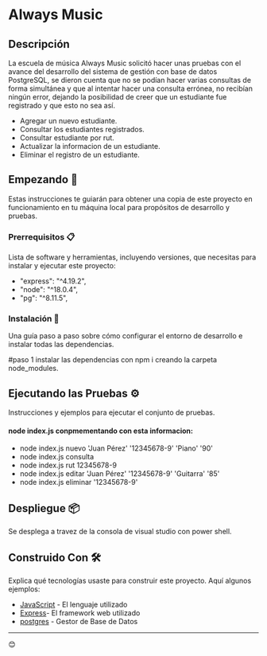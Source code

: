 # Always Music

## Descripción

La escuela de música Always Music solicitó hacer unas pruebas con el avance del desarrollo
del sistema de gestión con base de datos PostgreSQL, se dieron cuenta que no se podían
hacer varias consultas de forma simultánea y que al intentar hacer una consulta errónea, no
recibían ningún error, dejando la posibilidad de creer que un estudiante fue registrado y que
esto no sea así.


- Agregar un nuevo estudiante.
- Consultar los estudiantes registrados.
- Consultar estudiante por rut.
- Actualizar la informacion de un estudiante.
- Eliminar el registro de un estudiante.


## Empezando 🚀

Estas instrucciones te guiarán para obtener una copia de este proyecto en funcionamiento en tu máquina local para propósitos de desarrollo y pruebas.

### Prerrequisitos 📋

Lista de software y herramientas, incluyendo versiones, que necesitas para instalar y ejecutar este proyecto:

-  "express": "^4.19.2",
-  "node": "^18.0.4",
-  "pg": "^8.11.5",


### Instalación 🔧

Una guía paso a paso sobre cómo configurar el entorno de desarrollo e instalar todas las dependencias.

#paso 1
instalar las dependencias con npm i creando la carpeta node_modules.

## Ejecutando las Pruebas ⚙️

Instrucciones y ejemplos para ejecutar el conjunto de pruebas.

####  node index.js conpmementando con esta informacion:
- node index.js nuevo 'Juan Pérez' '12345678-9' 'Piano' '90'
- node index.js consulta
- node index.js rut 12345678-9
- node index.js editar 'Juan Pérez' '12345678-9' 'Guitarra' '85'
- node index.js eliminar '12345678-9'


## Despliegue 📦

Se desplega a travez de la consola de visual studio con power shell.

## Construido Con 🛠️

Explica qué tecnologías usaste para construir este proyecto. Aquí algunos ejemplos:

- [JavaScript](https://developer.mozilla.org/en-US/docs/Web/JavaScript) - El lenguaje utilizado
- [Express](https://expressjs.com/en/5x/api.html)- El framework web utilizado
- [postgres](https://www.postgresql.org/docs/) - Gestor de Base de Datos

---

 😊
